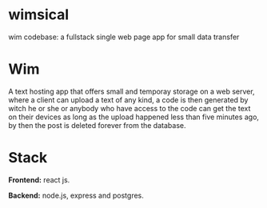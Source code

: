 # wimsical
wim codebase: a fullstack single web page app for small data transfer
# Wim
A text hosting app that offers small and temporay storage on a web server, where a client can upload a text of any kind, a code is then generated by witch he or she or anybody who have access to the code can get the text on their devices as long as the upload happened less than five minutes ago, by then the post is deleted forever from the database.
# Stack
**Frontend:** react js.

**Backend:** node.js, express and postgres.
